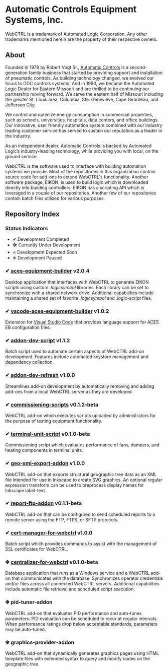 # Automatic Controls Equipment Systems, Inc.

WebCTRL is a trademark of Automated Logic Corporation.  Any other trademarks mentioned herein are the property of their respective owners.

## About

Founded in 1978 by Robert Vogt Sr., [Automatic Controls](https://automaticcontrols.net/) is a second-generation family business that started by providing support and installation of pneumatic controls. As building technology changed, we evolved our focus to DDC controls systems. And in 1990, we became the Automated Logic Dealer for Eastern Missouri and are thrilled to be continuing our partnership moving forward. We serve the eastern half of Missouri including the greater St. Louis area, Columbia, Ste. Genevieve, Cape Girardeau, and Jefferson City.

We control and optimize energy consumption in commercial properties, such as schools, universities, hospitals, data centers, and office buildings. Our innovative, user friendly automation system combined with our industry leading customer service has served to sustain our reputation as a leader in the industry.

As an independent dealer, Automatic Controls is backed by Automated Logic’s industry-leading technology, while providing you with local, on the ground service.

WebCTRL is the software used to interface with building automation systems we provide. Most of the repositories in this organization contain source code for add-ons to extend WebCTRL's functionality. Another software package, EIKON, is used to build logic which is downloaded directly into building controllers. EIKON has a scripting API which is leveraged in a couple of our repositories. Another few of our repositories contain batch files utilized for various purposes.

## Repository Index

### Status Indicators

- ✔ Development Completed
- 🛠 Currently Under Development
- 🔥 Development Expected Soon
- ❄ Development Paused

### ✔ [aces-equipment-builder](https://github.com/automatic-controls/aces-equipment-builder) v2.0.4
Desktop application that interfaces with WebCTRL to generate EIKON scripts using custom *.logicsymbol* libraries. Each library can be set to synchronize with a shared network drive. Additional capabilities include maintaining a shared set of favorite *.logicsymbol* and *.logic-script* files.

### ✔ [vscode-aces-equipment-builder](https://github.com/automatic-controls/vscode-aces-equipment-builder) v1.0.2
Extension for [Visual Studio Code](https://code.visualstudio.com/) that provides language support for ACES EB configuration files.

### ✔ [addon-dev-script](https://github.com/automatic-controls/addon-dev-script) v1.1.2
Batch script used to automate certain aspects of WebCTRL add-on development. Features include automated keystore management and dependency collection.

### ✔ [addon-dev-refresh](https://github.com/automatic-controls/addon-dev-refresh) v1.0.0
Streamlines add-on development by automatically removing and adding add-ons from a local WebCTRL server as they are developed.

### ✔ [commissioning-scripts](https://github.com/automatic-controls/commissioning-scripts) v0.1.2-beta
WebCTRL add-on which executes scripts uploaded by administrators for the purpose of testing equipment functionality.

### ✔ [terminal-unit-script](https://github.com/automatic-controls/terminal-unit-script) v0.1.0-beta
Commissioning script which evaluates performance of fans, dampers, and heating components in terminal units.

### ✔ [geo-xml-export-addon](https://github.com/automatic-controls/geo-xml-export-addon) v1.0.0
WebCTRL add-on that exports structural geographic tree data as an XML file intended for use in Inkscape to create SVG graphics. An optional regular expression transform can be used to preprocess display names for Inkscape label-text.

### ✔ [report-ftp-addon](https://github.com/automatic-controls/report-ftp-addon) v0.1.1-beta
WebCTRL add-on that can be configured to send scheduled reports to a remote server using the FTP, FTPS, or SFTP protocols.

### ✔ [cert-manager-for-webctrl](https://github.com/automatic-controls/cert-manager-for-webctrl) v1.0.0
Batch script which provides commands to assist with the management of SSL certificates for WebCTRL.

### ❄ [centralizer-for-webctrl](https://github.com/automatic-controls/centralizer-for-webctrl) v0.1.0-beta
Database application that runs as a Windows service and a WebCTRL add-on that communicates with the database. Synchronizes operator credentials and/or files across all connected WebCTRL servers. Additional capabilities include automatic file retrieval and scheduled script execution.

### ❄ pid-tuner-addon
WebCTRL add-on that evaluates PID performance and auto-tunes parameters. PID evaluation can be scheduled to recur at regular intervals. When performance ratings drop below acceptable standards, parameters may be auto-tuned.

### ❄ graphics-provider-addon
WebCTRL add-on that dynamically generates graphics pages using HTML template files with extended syntax to query and modify nodes on the geographic tree.
